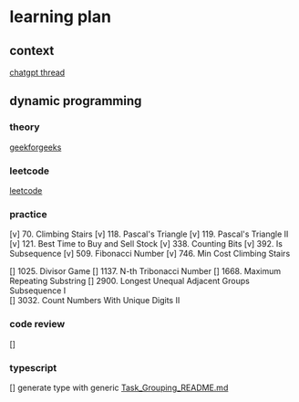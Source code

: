 # learning plan
                         
## context
[chatgpt thread](https://chatgpt.com/share/674996f6-6064-8002-973f-67bc6636355a)

## dynamic programming

### theory
[geekforgeeks](https://www.geeksforgeeks.org/dynamic-programming/)

### leetcode
[leetcode](https://leetcode.com/problem-list/dynamic-programming/?difficulty=EASY)



### practice
[v] 70. Climbing Stairs
[v] 118. Pascal's Triangle
[v] 119. Pascal's Triangle II
[v] 121. Best Time to Buy and Sell Stock
[v] 338. Counting Bits
[v] 392. Is Subsequence
[v] 509. Fibonacci Number
[v] 746. Min Cost Climbing Stairs

[] 1025. Divisor Game
[] 1137. N-th Tribonacci Number
[] 1668. Maximum Repeating Substring
[] 2900. Longest Unequal Adjacent Groups Subsequence I  
[] 3032. Count Numbers With Unique Digits II


### code review
[]

### typescript
[] generate type with generic
[Task_Grouping_README.md](../../../Downloads/Task_Grouping_README.md)
